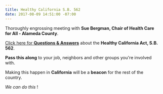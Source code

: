 ```yaml
---
title: Healthy California S.B. 562
date: 2017-08-09 14:51:00 -07:00
---
```


Thoroughly engrossing meeting with **Sue Bergman, Chair of Health Care for All - Alameda County**. 
 
[Click here for **Questions & Answers**](http://www.healthycaliforniaact.org/wp-content/uploads/SB-562-QA-Flyer.pdf) about the **Healthy California Act, S.B. 562**. 

**Pass this along** to your job, neighbors and other groups you're involved with.

Making this happen in **California** will be a **beacon** for the rest of the country.

*We can do this* !
